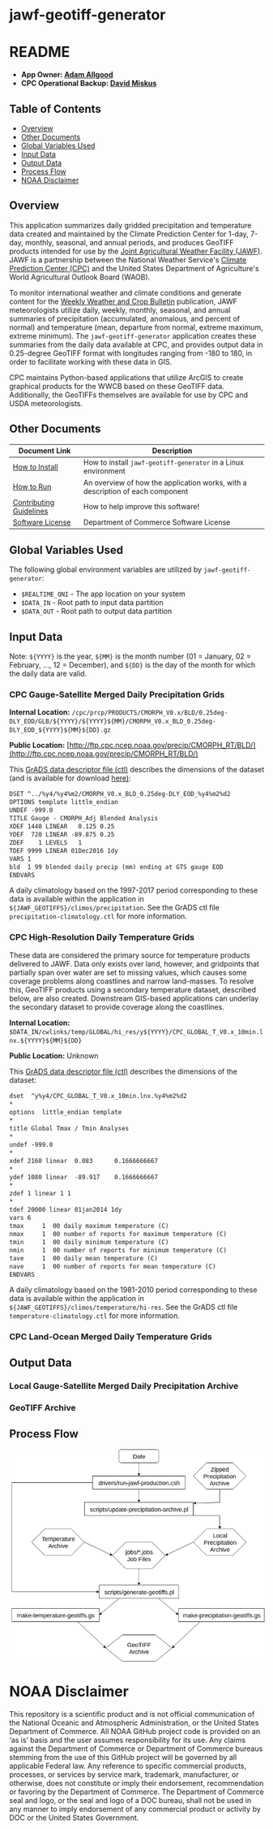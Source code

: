 # jawf-geotiff-generator

README
===============

- **App Owner: [Adam Allgood](mailto:adam.allgood@noaa.gov)**
- **CPC Operational Backup: [David Miskus](mailto:david.miskus@noaa.gov)**

Table of Contents
-----------------

- [Overview](#overview)
- [Other Documents](#other-documents)
- [Global Variables Used](#global-variables-used)
- [Input Data](#input-data)
- [Output Data](#output-data)
- [Process Flow](#process-flow)
- [NOAA Disclaimer](#noaa-disclaimer)

Overview
---------------

This application summarizes daily gridded precipitation and temperature data created and maintained by the Climate Prediction Center for 1-day, 7-day, monthly, seasonal, and annual periods, and produces GeoTIFF products intended for use by the [Joint Agricultural Weather Facility (JAWF)](https://www.usda.gov/oce/weather). JAWF is a partnership between the National Weather Service's [Climate Prediction Center (CPC)](https://www.cpc.ncep.noaa.gov) and the United States Department of Agriculture's World Agricultural Outlook Board (WAOB).

To monitor international weather and climate conditions and generate content for the [Weekly Weather and Crop Bulletin](https://www.usda.gov/oce/weather/pubs/Weekly/Wwcb/index.htm) publication, JAWF meteorologists utilize daily, weekly, monthly, seasonal, and annual summaries of precipitation (accumulated, anomalous, and percent of normal) and temperature (mean, departure from normal, extreme maximum, extreme minimum). The `jawf-geotiff-generator` application creates these summaries from the daily data available at CPC, and provides output data in 0.25-degree GeoTIFF format with longitudes ranging from -180 to 180, in order to facilitate working with these data in GIS.

CPC maintains Python-based applications that utilize ArcGIS to create graphical products for the WWCB based on these GeoTIFF data. Additionally, the GeoTIFFs themselves are available for use by CPC and USDA meteorologists.

Other Documents
---------------

| Document Link   | Description     |
| --------------- | --------------- |
| [How to Install](docs/HOW-TO-INSTALL.md)        | How to install `jawf-geotiff-generator` in a Linux environment |
| [How to Run](docs/HOW-TO-RUN.md)                | An overview of how the application works, with a description of each component |
| [Contributing Guidelines](docs/CONTRIBUTING.md) | How to help improve this software! |
| [Software License](LICENSE)                     | Department of Commerce Software License |

Global Variables Used
---------------

The following global environment variables are utilized by `jawf-geotiff-generator`:

- `$REALTIME_ONI` - The app location on your system
- `$DATA_IN` - Root path to input data partition
- `$DATA_OUT` - Root path to output data partition

Input Data
---------------

Note: `${YYYY}` is the year, `${MM}` is the month number (01 = January, 02 = February, ..., 12 = December), and `${DD}` is the day of the month for which the daily data are valid.

### CPC Gauge-Satellite Merged Daily Precipitation Grids

**Internal Location:** `/cpc/prcp/PRODUCTS/CMORPH_V0.x/BLD/0.25deg-DLY_EOD/GLB/${YYYY}/${YYYY}${MM}/CMORPH_V0.x_BLD_0.25deg-DLY_EOD_${YYYY}${MM}${DD}.gz`

**Public Location:** [http://ftp.cpc.ncep.noaa.gov/precip/CMORPH_RT/BLD/](http://ftp.cpc.ncep.noaa.gov/precip/CMORPH_RT/BLD/)

This [GrADS data descriptor file (ctl)](http://cola.gmu.edu/grads/gadoc/descriptorfile.html) describes the dimensions of the dataset (and is available for download [here)](http://ftp.cpc.ncep.noaa.gov/precip/CMORPH_RT/BLD/CTL/CMORPH_V0.x_BLD_0.25deg-DLY_EOD.ctl):

```
DSET ^../%y4/%y4%m2/CMORPH_V0.x_BLD_0.25deg-DLY_EOD_%y4%m2%d2
OPTIONS template little_endian
UNDEF -999.0
TITLE Gauge - CMORPH_Adj Blended Analysis
XDEF 1440 LINEAR   0.125 0.25
YDEF  720 LINEAR -89.875 0.25
ZDEF    1 LEVELS   1
TDEF 9999 LINEAR 01Dec2016 1dy
VARS 1
bld  1 99 blended daily precip (mm) ending at GTS gauge EOD
ENDVARS
```

A daily climatology based on the 1997-2017 period corresponding to these data is available within the application in `${JAWF_GEOTIFFS}/climos/precipitation`. See the GrADS ctl file `precipitation-climatology.ctl` for more information.

### CPC High-Resolution Daily Temperature Grids

These data are considered the primary source for temperature products delivered to JAWF. Data only exists over land, however, and gridpoints that partially span over water are set to missing values, which causes some coverage problems along coastlines and narrow land-masses. To resolve this, GeoTIFF products using a secondary temperature dataset, described below, are also created. Downstream GIS-based applications can underlay the secondary dataset to provide coverage along the coastlines.

**Internal Location:** `$DATA_IN/cwlinks/temp/GLOBAL/hi_res/y${YYYY}/CPC_GLOBAL_T_V0.x_10min.lnx.${YYYY}${MM}${DD}`

**Public Location:** Unknown

This [GrADS data descriptor file (ctl)](http://cola.gmu.edu/grads/gadoc/descriptorfile.html) describes the dimensions of the dataset:

```
dset  ^y%y4/CPC_GLOBAL_T_V0.x_10min.lnx.%y4%m2%d2
*
options  little_endian template
*
title Global Tmax / Tmin Analyses
*
undef -999.0
*
xdef 2160 linear  0.083      0.1666666667
*
ydef 1080 linear  -89.917    0.1666666667
*
zdef 1 linear 1 1
*
tdef 20000 linear 01jan2014 1dy
vars 6
tmax     1  00 daily maximum temperature (C)
nmax     1  00 number of reports for maximum temperature (C)
tmin     1  00 daily minimum temperature (C)
nmin     1  00 number of reports for minimum temperature (C)
tave     1  00 daily mean temperature (C)
nave     1  00 number of reports for mean temperature (C)
ENDVARS
```

A daily climatology based on the 1981-2010 period corresponding to these data is available within the application in `${JAWF_GEOTIFFS}/climos/temperature/hi-res`. See the GrADS ctl file `temperature-climatology.ctl` for more information.

### CPC Land-Ocean Merged Daily Temperature Grids

Output Data
---------------

### Local Gauge-Satellite Merged Daily Precipitation Archive

### GeoTIFF Archive

Process Flow
---------------

![Flow diagram image](docs/jawf-geotiff-generator-flowchart.png)

NOAA Disclaimer
===============

This repository is a scientific product and is not official communication of the National Oceanic and Atmospheric Administration, or the United States Department of Commerce. All NOAA GitHub project code is provided on an ‘as is’ basis and the user assumes responsibility for its use. Any claims against the Department of Commerce or Department of Commerce bureaus stemming from the use of this GitHub project will be governed by all applicable Federal law. Any reference to specific commercial products, processes, or services by service mark, trademark, manufacturer, or otherwise, does not constitute or imply their endorsement, recommendation or favoring by the Department of Commerce. The Department of Commerce seal and logo, or the seal and logo of a DOC bureau, shall not be used in any manner to imply endorsement of any commercial product or activity by DOC or the United States Government.
